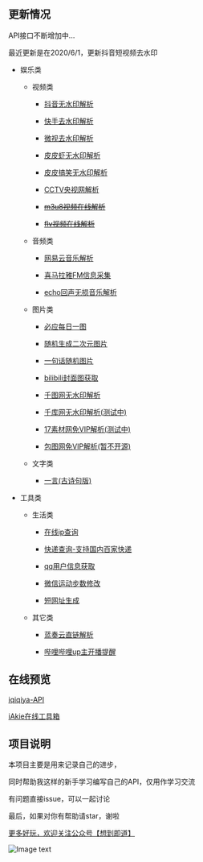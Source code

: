 ## 更新情况
API接口不断增加中...

最近更新是在2020/6/1，更新抖音短视频去水印

* 娱乐类

  - 视频类

    - [抖音无水印解析](https://github.com/iqiqiya/iqiqiya-API/tree/master/douyin)

    - [快手去水印解析](https://github.com/iqiqiya/iqiqiya-API/tree/master/gifshow)

    - [微视去水印解析](https://github.com/iqiqiya/iqiqiya-API/tree/master/weishi)

    - [皮皮虾无水印解析](https://github.com/iqiqiya/iqiqiya-API/tree/master/PiPiXia)

    - [皮皮搞笑无水印解析](https://github.com/iqiqiya/iqiqiya-API/tree/master/PiPiGaoXiao)

    - [CCTV央视网解析](https://github.com/iqiqiya/iqiqiya-API/tree/master/cctv)

    - ~~[m3u8视频在线解析](https://github.com/iqiqiya/iqiqiya-API/tree/master/m3u8)~~

    - ~~[flv视频在线解析](https://github.com/iqiqiya/iqiqiya-API/tree/master/flv)~~

  - 音频类

    - [网易云音乐解析](https://github.com/iqiqiya/iqiqiya-API/tree/master/163music)

    - [喜马拉雅FM信息采集](https://github.com/iqiqiya/iqiqiya-API/tree/master/ximalaya)
    
    - [echo回声无损音乐解析](https://github.com/iqiqiya/iqiqiya-API/tree/master/echo)

  - 图片类

    - [必应每日一图](https://github.com/iqiqiya/iqiqiya-API/tree/master/bing)

    - [随机生成二次元图片](https://github.com/iqiqiya/iqiqiya-API/tree/master/ACG)

    - [一句话随机图片](https://github.com/iqiqiya/iqiqiya-API/tree/master/RandPic)

    - [bilibili封面图获取](https://github.com/iqiqiya/iqiqiya-API/tree/master/bilibili)

    - [千图网无水印解析](https://github.com/iqiqiya/iqiqiya-API/tree/master/58pic)

    - [千库网无水印解析(测试中)](http://api.77sec.cn/)

    - [17素材网免VIP解析(测试中)](http://api.77sec.cn/17sucai)

    - [包图网免VIP解析(暂不开源)](http://api.77sec.cn/baotu)

  - 文字类

    - [一言(古诗句版)](https://github.com/iqiqiya/iqiqiya-API/tree/master/yiyan)

* 工具类

  - 生活类

    - [在线ip查询](https://github.com/iqiqiya/iqiqiya-API/tree/master/ip)

    - [快递查询-支持国内百家快递](https://github.com/iqiqiya/iqiqiya-API/tree/master/kuaidi)

    - [qq用户信息获取](https://github.com/iqiqiya/iqiqiya-API/tree/master/QQ)

    - [微信运动步数修改](https://github.com/iqiqiya/iqiqiya-API/tree/master/WeChat)
    
    - [短网址生成](https://github.com/iqiqiya/iqiqiya-API/tree/master/Shortlinks)

  - 其它类

    - [蓝奏云直链解析](https://github.com/iqiqiya/iqiqiya-API/tree/master/lanzou)

    - [哔哩哔哩up主开播提醒](https://github.com/iqiqiya/Bilibili_Up_Live_Reminder)

## 在线预览

[iqiqiya-API](https://iqiqiya.com/)

[iAkie在线工具箱](https://iqiqiya.com/)

## 项目说明

本项目主要是用来记录自己的进步，

同时帮助我这样的新手学习编写自己的API，仅用作学习交流

有问题直接issue，可以一起讨论

最后，如果对你有帮助请star，谢啦

[更多好玩，欢迎关注公众号【想到即道】](./ewm.jpg)

![Image text](./ewm.jpg)
